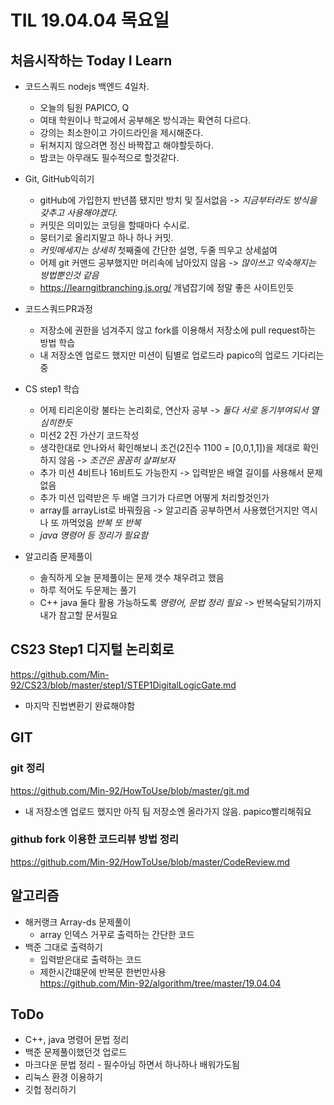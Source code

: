 # TIL 19.04.04 목요일
## 처음시작하는 Today I Learn
- 코드스쿼드 nodejs 백엔드 4일차.
  - 오늘의 팀원 PAPICO, Q
  - 여태 학원이나 학교에서 공부해온 방식과는 확연히 다르다.
  - 강의는 최소한이고 가이드라인을 제시해준다.
  - 뒤쳐지지 않으려면 정신 바짝잡고 해야할듯하다.
  - 밤코는 아무래도 필수적으로 할것같다.  

- Git, GitHub익히기
  - gitHub에 가입한지 반년쯤 됐지만 방치 및 질서없음 -> *지금부터라도 방식을 갖추고 사용해야겠다.*
  - 커밋은 의미있는 코딩을 할때마다 수시로.
  - 뭉터기로 올리지말고 하나 하나 커밋.
  - *커밋메세지는 상세히* 첫째줄에 간단한 설명, 두줄 띄우고 상세섦여
  - 어제 git 커맨드 공부했지만 머리속에 남아있지 않음 -> *많이쓰고 익숙해지는 방법뿐인것 같음*
  - https://learngitbranching.js.org/ 개념잡기에 정말 좋은 사이트인듯  
- 코드스쿼드PR과정
  - 저장소에 권한을 넘겨주지 않고 fork를 이용해서 저장소에 pull request하는 방법 학습
  - 내 저장소엔 업로드 했지만 미션이 팀별로 업로드라 papico의 업로드 기다리는 중
- CS step1 학습
  - 어제 티리온이랑 불타는 논리회로, 연산자 공부 -> *둘다 서로 동기부여되서 열심히한듯*
  - 미션2 2진 가산기 코드작성
  - 생각한대로 안나와서 확인해보니 조건(2진수 1100 = [0,0,1,1])을 제대로 확인하지 않음 -> *조건은 꼼꼼히 살펴보자*
  - 추가 미션 4비트나 16비트도 가능한지 -> 입력받은 배열 길이를 사용해서 문제없음
  - 추가 미션 입력받은 두 배열 크기가 다르면 어떻게 처리할것인가
  - array를 arrayList로 바꿔줬음 -> 알고리즘 공부하면서 사용했던거지만 역시나 또 까먹었음 *반복 또 반복*
  - *java 명령어 등 정리가 필요함*
- 알고리즘 문제풀이
  - 솔직하게 오늘 문제풀이는 문제 갯수 채우려고 했음
  - 하루 적어도 두문제는 풀기
  - C++ java 둘다 활용 가능하도록 *명령어, 문법 정리 필요* -> 반복숙달되기까지 내가 참고할 문서필요

## CS23 Step1 디지털 논리회로
https://github.com/Min-92/CS23/blob/master/step1/STEP1DigitalLogicGate.md
- 마지막 진법변환기 완료해야함
## GIT
### git 정리
https://github.com/Min-92/HowToUse/blob/master/git.md
- 내 저장소엔 업로드 했지만 아직 팀 저장소엔 올라가지 않음. papico빨리해줘요
### github fork 이용한 코드리뷰 방법 정리
https://github.com/Min-92/HowToUse/blob/master/CodeReview.md

## 알고리즘
- 해커랭크 Array-ds 문제풀이
  - array 인덱스 거꾸로 출력하는 간단한 코드
- 백준 그대로 출력하기
  - 입력받은대로 출력하는 코드
  - 제한시간떄문에 반복문 한번만사용  
https://github.com/Min-92/algorithm/tree/master/19.04.04

## ToDo
 - C++, java 명령어 문법 정리
 - 백준 문제풀이했던것 업로드
 - 마크다운 문법 정리 - 필수아님 하면서 하나하나 배워가도됨
 - 리눅스 환경 이용하기
 - 깃헙 정리하기

<!-- ## 내용정리 -->

